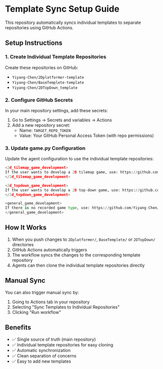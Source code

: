 # Template Sync Setup Guide

This repository automatically syncs individual templates to separate repositories using GitHub Actions.

## Setup Instructions

### 1. Create Individual Template Repositories

Create these repositories on GitHub:
- `Yiyang-Chen/2Dplatformer-template`
- `Yiyang-Chen/BaseTemplete-template`
- `Yiyang-Chen/2DTopDown_template`

### 2. Configure GitHub Secrets

In your main repository settings, add these secrets:

1. Go to Settings → Secrets and variables → Actions
2. Add a new repository secret:
   - Name: `TARGET_REPO_TOKEN`
   - Value: Your GitHub Personal Access Token (with repo permissions)

### 3. Update game.py Configuration

Update the agent configuration to use the individual template repositories:

```python
<2d_tilemap_game_development>
If the user wants to develop a 2D tilemap game, use: https://github.com/Yiyang-Chen/2Dplatformer-template.git
</2d_tilemap_game_development>

<2d_topdown_game_development>
If the user wants to develop a 2D top-down game, use: https://github.com/Yiyang-Chen/2DTopDown_template.git
</2d_topdown_game_development>

<general_game_development>
If there is no recorded game type, use: https://github.com/Yiyang-Chen/BaseTemplete-template.git
</general_game_development>
```

## How It Works

1. When you push changes to `2Dplatformer/`, `BaseTemplete/` or `2DTopDown/` directories
2. GitHub Actions automatically triggers
3. The workflow syncs the changes to the corresponding template repository
4. Agents can then clone the individual template repositories directly

## Manual Sync

You can also trigger manual sync by:
1. Going to Actions tab in your repository
2. Selecting "Sync Templates to Individual Repositories"
3. Clicking "Run workflow"

## Benefits

- ✅ Single source of truth (main repository)
- ✅ Individual template repositories for easy cloning
- ✅ Automatic synchronization
- ✅ Clean separation of concerns
- ✅ Easy to add new templates
